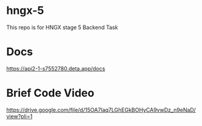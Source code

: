 # hngx-5
This repo is for HNGX stage 5 Backend Task

# Docs
https://api2-1-s7552780.deta.app/docs

# Brief Code Video

https://drive.google.com/file/d/15OA7laq7LGhEGkBOHyCA9vwDz_n9eNaD/view?pli=1

